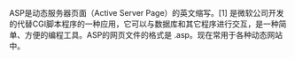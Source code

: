 ASP是动态服务器页面（Active Server Page）的英文缩写。[1] 是微软公司开发的代替CGI脚本程序的一种应用，它可以与数据库和其它程序进行交互，是一种简单、方便的编程工具。ASP的网页文件的格式是 .asp。现在常用于各种动态网站中。